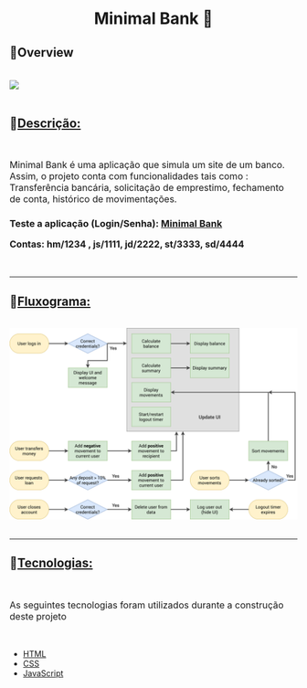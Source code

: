 <h1 align = "center" > <b>Minimal Bank 🤑</b> </h1>

<div>
    <h2>📄<b>Overview</b></h2><br>
    <img src = "minimal-bank.gif" align = "center">
</div>
<br>
<h2>📄<u><b>Descrição:</b></u></h2>
<br>
<div style="font-size:16px">
    <p> Minimal Bank é uma aplicação que simula um site de um banco. Assim, o projeto conta com funcionalidades tais como :  Transferência bancária, solicitação de emprestimo, fechamento de conta, histórico de movimentações.
    </p>
</div>

<div >
    <h3 > <b> Teste a aplicação (Login/Senha): </b> <a href = "https://minimalbank.netlify.app" > Minimal Bank</a>
    <p style="font-size:16px">Contas: hm/1234 , js/1111,  jd/2222, st/3333, sd/4444</p>
</div>

<br>
<hr />

<h2>🤔<u><b>Fluxograma:</b></u></h2>
<br>
<img src = "Bankist-flowchart.png" style="width:1000px">
<br><br>

<hr />

<h2>🚀<u><b>Tecnologias:</b></u></h2>
<br>
<p style="font-size:16px">As seguintes tecnologias foram utilizados durante a construção deste projeto</p>
<br>

- [HTML](https://developer.mozilla.org/en-US/docs/Web/HTML)
- [CSS](https://developer.mozilla.org/en-US/docs/Web/CSS)
- [JavaScript](https://developer.mozilla.org/en-US/docs/Web/JavaScript)
